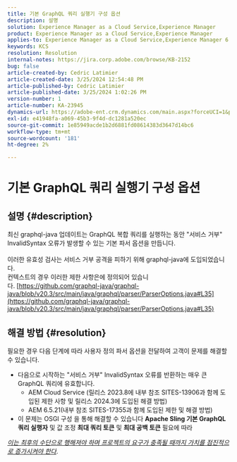 ```yaml
---
title: 기본 GraphQL 쿼리 실행기 구성 옵션
description: 설명
solution: Experience Manager as a Cloud Service,Experience Manager
product: Experience Manager as a Cloud Service,Experience Manager
applies-to: Experience Manager as a Cloud Service,Experience Manager 6.5
keywords: KCS
resolution: Resolution
internal-notes: https://jira.corp.adobe.com/browse/KB-2152
bug: false
article-created-by: Cedric Latimier
article-created-date: 3/25/2024 12:54:48 PM
article-published-by: Cedric Latimier
article-published-date: 3/25/2024 1:02:26 PM
version-number: 1
article-number: KA-23945
dynamics-url: https://adobe-ent.crm.dynamics.com/main.aspx?forceUCI=1&pagetype=entityrecord&etn=knowledgearticle&id=5b8772d6-a6ea-ee11-a204-6045bd0063aa
exl-id: e41948fa-a069-45b3-9f4d-dc1281a520ec
source-git-commit: 1e85949acde1b2d6881fd08614383d3647d14bc6
workflow-type: tm+mt
source-wordcount: '181'
ht-degree: 2%

---
```


# 기본 GraphQL 쿼리 실행기 구성 옵션

## 설명 {#description}

최신 graphql-java 업데이트는 GraphQL 복합 쿼리를 실행하는 동안 &quot;서비스 거부&quot; InvalidSyntax 오류가 발생할 수 있는 기본 파서 옵션을 만듭니다. <br><br>이러한 유효성 검사는 서비스 거부 공격을 피하기 위해 graphql-java에 도입되었습니다. 
<br>컨텍스트의 경우 이러한 제한 사항은에 정의되어 있습니다. [https://github.com/graphql-java/graphql-java/blob/v20.3/src/main/java/graphql/parser/ParserOptions.java#L35](https://github.com/graphql-java/graphql-java/blob/v20.3/src/main/java/graphql/parser/ParserOptions.java#L35)

## 해결 방법 {#resolution}


필요한 경우 다음 단계에 따라 사용자 정의 파서 옵션을 전달하여 고객이 문제를 해결할 수 있습니다.

- 다음으로 시작하는 &quot;서비스 거부&quot; InvalidSyntax 오류를 반환하는 매우 큰 GraphQL 쿼리에 유효합니다.
   - AEM Cloud Service (릴리스 2023.8에 내부 참조 SITES-13906과 함께 도입된 제한 사항 및 릴리스 2024.3에 도입된 해결 방법)
   - AEM 6.5.21(내부 참조 SITES-17355과 함께 도입된 제한 및 해결 방법)
- 이 문제는 OSGI 구성 을 통해 해결할 수 있습니다 <b>Apache Sling 기본 GraphQL 쿼리 실행자</b> 및 값 조정 <b>최대 쿼리 토큰</b> 및 <b>최대 공백 토큰</b> 필요에 따라


*<u>이는 최후의 수단으로 행해져야 하며 프로젝트의 요구가 충족될 때까지 가치를 점진적으로 증가시켜야 한다</u>*.
